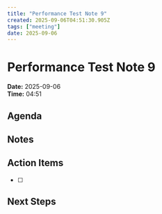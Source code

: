 ```yaml
---
title: "Performance Test Note 9"
created: 2025-09-06T04:51:30.905Z
tags: ["meeting"]
date: 2025-09-06
---
```


# Performance Test Note 9

**Date:** 2025-09-06  
**Time:** 04:51  

## Agenda


## Notes


## Action Items
- [ ] 

## Next Steps
